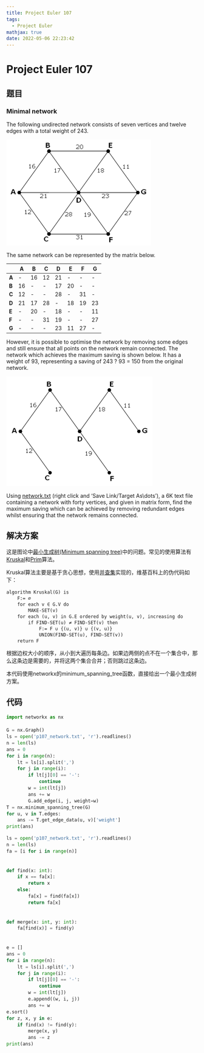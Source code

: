 ```yaml
---
title: Project Euler 107
tags:
  - Project Euler
mathjax: true
date: 2022-05-06 22:23:42
---
```


<escape><!-- more --></escape>

# Project Euler 107

## 题目

### Minimal network

The following undirected network consists of seven vertices and twelve edges with a total weight of 243.

![](../images/p107_1.png)

The same network can be represented by the matrix below.

||**A**|**B**|**C**|**D**|**E**|**F**|**G**|
|-|-|-|-|-|-|-|-|
|**A**|-|$16$|$12$|$21$|-|-|-|
|**B**|$16$|-|-|$17$|$20$|-|-|
|**C**|$12$|-|-|$28$|-|$31$|-|
|**D**|$21$|$17$|$28$|-|$18$|$19$|$23$|
|**E**|-|$20$|-|$18$|-|-|$11$|
|**F**|-|-|$31$|$19$|-|-|$27$|
|**G**|-|-|-|$23$|$11$|$27$|-|

However, it is possible to optimise the network by removing some edges and still ensure that all points on the network remain connected. The network which achieves the maximum saving is shown below. It has a weight of 93, representing a saving of 243 ? 93 = 150 from the original network.

![](../images/p107_2.png)

Using [network.txt](../resources/p107_network.txt) (right click and ‘Save Link/Target As\dots’), a 6K text file containing a network with forty vertices, and given in matrix form, find the maximum saving which can be achieved by removing redundant edges whilst ensuring that the network remains connected.

## 解决方案

这是图论中[最小生成树(Minimum spanning tree)](https://en.wikipedia.org/wiki/Minimum_spanning_tree)中的问题。常见的使用算法有[Kruskal](https://en.wikipedia.org/wiki/Kruskal%27s_algorithm)和[Prim](https://en.wikipedia.org/wiki/Prim%27s_algorithm)算法。

Kruskal算法主要是基于贪心思想，使用[并查集](https://en.wikipedia.org/wiki/Disjoint-set_data_structure)实现的，维基百科上的伪代码如下：

```
algorithm Kruskal(G) is
    F:= ∅
    for each v ∈ G.V do
        MAKE-SET(v)
    for each (u, v) in G.E ordered by weight(u, v), increasing do
        if FIND-SET(u) ≠ FIND-SET(v) then
            F:= F ∪ {(u, v)} ∪ {(v, u)}
            UNION(FIND-SET(u), FIND-SET(v))
    return F
```

根据边权大小的顺序，从小到大遍历每条边。如果边两侧的点不在一个集合中，那么这条边是需要的，并将这两个集合合并；否则跳过这条边。

本代码使用networkx的minimum_spanning_tree函数，直接给出一个最小生成树方案。

## 代码

```py
import networkx as nx

G = nx.Graph()
ls = open('p107_network.txt', 'r').readlines()
n = len(ls)
ans = 0
for i in range(n):
    lt = ls[i].split(',')
    for j in range(i):
        if lt[j][0] == '-':
            continue
        w = int(lt[j])
        ans += w
        G.add_edge(i, j, weight=w)
T = nx.minimum_spanning_tree(G)
for u, v in T.edges:
    ans -= T.get_edge_data(u, v)['weight']
print(ans)
```

```py
ls = open('p107_network.txt', 'r').readlines()
n = len(ls)
fa = [i for i in range(n)]


def find(x: int):
    if x == fa[x]:
        return x
    else:
        fa[x] = find(fa[x])
        return fa[x]


def merge(x: int, y: int):
    fa[find(x)] = find(y)


e = []
ans = 0
for i in range(n):
    lt = ls[i].split(',')
    for j in range(i):
        if lt[j][0] == '-':
            continue
        w = int(lt[j])
        e.append((w, i, j))
        ans += w
e.sort()
for z, x, y in e:
    if find(x) != find(y):
        merge(x, y)
        ans -= z
print(ans)
```
